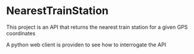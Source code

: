 # NearestTrainStation

This project is an API that returns the nearest train station for a given GPS coordinates

A python web client is providen to see how to interrogate the API
